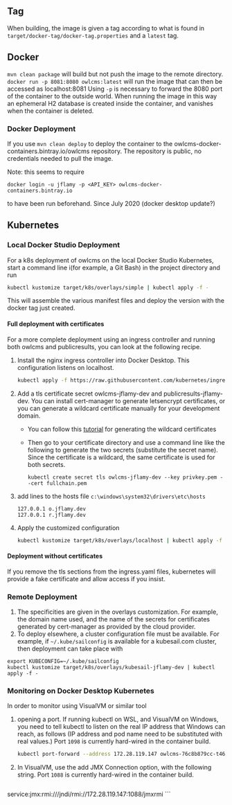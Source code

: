 ## Tag

When building, the image is given a tag according to what is found in `target/docker-tag/docker-tag.properties` and a `latest` tag.

## Docker

`mvn clean package` will build but not push the image to the remote directory.   
`docker run -p 8081:8080 owlcms:latest` will run the image that can then be accessed as localhost:8081
Using `-p` is necessary to forward the 8080 port of the container to the outside world.
When running the image in this way an ephemeral H2 database is created inside the container, and vanishes when the container is deleted.

### Docker Deployment

If you use `mvn clean deploy` to deploy the container to the owlcms-docker-containers.bintray.io/owlcms repository.  The repository is public, no credentials needed to pull the image.

Note: this seems to require 

```
docker login -u jflamy -p <API_KEY> owlcms-docker-containers.bintray.io
```

to have been run beforehand. Since July 2020 (docker desktop update?)


## Kubernetes

### Local Docker Studio Deployment

For a k8s deployment  of owlcms on the local Docker Studio Kubernetes, start a command line i(for example, a Git Bash) in the project directory and run

```bash
kubectl kustomize target/k8s/overlays/simple | kubectl apply -f -
```

This will assemble the various manifest files and deploy the version with the docker tag just created.

#### Full deployment with certificates

For a more complete deployment using an ingress controller and running both owlcms and publicresults, you can look at the following recipe.

1. Install the nginx ingress controller into Docker Desktop.  This configuration listens on localhost.

   ```bash
   kubectl apply -f https://raw.githubusercontent.com/kubernetes/ingress-nginx/controller-v0.34.1/deploy/static/provider/cloud/deploy.yaml
   ```
   
2. Add a tls certificate secret owlcms-jflamy-dev and publicresults-jflamy-dev.   You can install cert-manager to generate letsencrypt certificates, or you can generate a wildcard certificate manually for your development domain.

   - You can follow this [tutorial](https://www.digitalocean.com/community/tutorials/how-to-acquire-a-let-s-encrypt-certificate-using-dns-validation-with-acme-dns-certbot-on-ubuntu-18-04) for generating the wildcard certificates

   - Then go to your certificate directory and use a command line like the following to generate the two secrets (substitute the secret name). Since the certificate is a wildcard, the same certificate is used for both secrets.

     ```
     kubectl create secret tls owlcms-jflamy-dev --key privkey.pem --cert fullchain.pem
     ```

3. add lines to the hosts file `c:\windows\system32\drivers\etc\hosts`

   ```
   127.0.0.1 o.jflamy.dev
   127.0.0.1 r.jflamy.dev
   ```

4. Apply the customized configuration

   ```bash
   kubectl kustomize target/k8s/overlays/localhost | kubectl apply -f -
   ```

#### Deployment without certificates

If you remove the tls sections from the ingress.yaml files, kubernetes will provide a fake certificate and allow access if you insist.

### Remote Deployment

1. The specificities are given in the overlays customization.  For example, the domain name used, and the name of the secrets  for certificates generated by cert-manager as provided by the cloud provider.
2. To deploy elsewhere, a cluster configuration file must be available.  For example, if `~/.kube/sailconfig` is available for a kubesail.com cluster, then deployment can take place with

```
export KUBECONFIG=~/.kube/sailconfig
kubectl kustomize target/k8s/overlays/kubesail-jflamy-dev | kubectl apply -f -
```



### Monitoring on Docker Desktop Kubernetes

In order to monitor using VisualVM or similar tool

1. opening a port. If running kubectl on WSL, and VisualVM on Windows, you need to tell kubectl to listen on the real IP address that Windows can reach, as follows (IP address and pod name need to be substituted with real values.)  Port `1098` is currently hard-wired in the container build.

   ```bash
   kubectl port-forward --address 172.28.119.147 owlcms-76c8b879cc-t46 1098
   ```

2. In VisualVM, use the add JMX Connection option, with the following string.  Port `1088` is currently hard-wired in the container build.

    ```
service:jmx:rmi:///jndi/rmi://172.28.119.147:1088/jmxrmi
    ```

